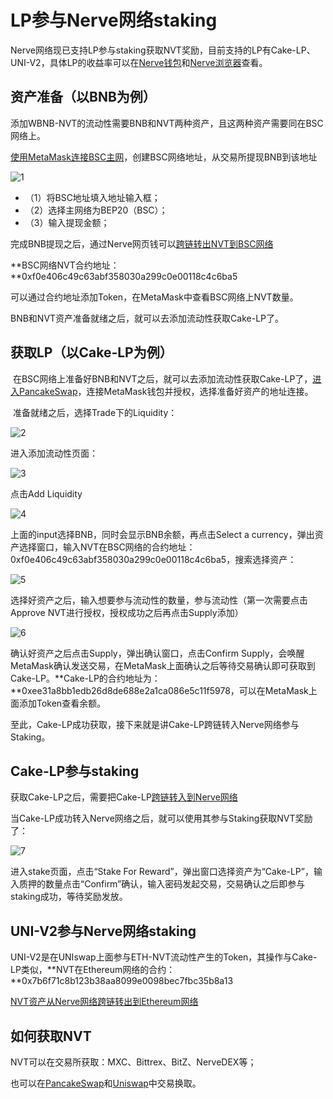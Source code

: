 # LP参与Nerve网络staking

​	Nerve网络现已支持LP参与staking获取NVT奖励，目前支持的LP有Cake-LP、UNI-V2，具体LP的收益率可以在[Nerve钱包](https://wallet.nerve.network/)和[Nerve浏览器](https://scan.nerve.network/)查看。

## 资产准备（以BNB为例）

​	添加WBNB-NVT的流动性需要BNB和NVT两种资产，且这两种资产需要同在BSC网络上。

[使用MetaMask连接BSC主网](http://docs.nerve.network/zh/Guide/c_bep20_cross_erc20.html#bsc%E7%BD%91%E7%BB%9C)，创建BSC网络地址，从交易所提现BNB到该地址

![1](./g_lp/1.png)

- （1）将BSC地址填入地址输入框；
- （2）选择主网络为BEP20（BSC）；
- （3）输入提现金额；

完成BNB提现之后，通过Nerve网页钱可以[跨链转出NVT到BSC网络](http://docs.nerve.network/zh/Guide/c_bep20_cross_erc20.html#eth%E8%B5%84%E4%BA%A7%E3%80%81bsc%E8%B5%84%E4%BA%A7%E4%BB%8Enerve%E7%BD%91%E7%BB%9C%E8%B7%A8%E9%93%BE%E8%BD%AC%E5%87%BA%E5%88%B0eth%E7%BD%91%E7%BB%9C%E3%80%81bsc%E7%BD%91%E7%BB%9C)

**BSC网络NVT合约地址：**0xf0e406c49c63abf358030a299c0e00118c4c6ba5

可以通过合约地址添加Token，在MetaMask中查看BSC网络上NVT数量。

BNB和NVT资产准备就绪之后，就可以去添加流动性获取Cake-LP了。

## 获取LP（以Cake-LP为例）

​	在BSC网络上准备好BNB和NVT之后，就可以去添加流动性获取Cake-LP了，[进入PancakeSwap](https://pancakeswap.finance/)，连接MetaMask钱包并授权，选择准备好资产的地址连接。

​	准备就绪之后，选择Trade下的Liquidity：

![2](./g_lp/2.png)

进入添加流动性页面：

![3](./g_lp/3.png)

点击Add Liquidity

![4](./g_lp/4.png)

上面的input选择BNB，同时会显示BNB余额，再点击Select a currency，弹出资产选择窗口，输入NVT在BSC网络的合约地址：0xf0e406c49c63abf358030a299c0e00118c4c6ba5，搜索选择资产：

![5](./g_lp/5.png)

选择好资产之后，输入想要参与流动性的数量，参与流动性（第一次需要点击Approve NVT进行授权，授权成功之后再点击Supply添加）

![6](./g_lp/6.png)

确认好资产之后点击Supply，弹出确认窗口，点击Confirm Supply，会唤醒MetaMask确认发送交易，在MetaMask上面确认之后等待交易确认即可获取到Cake-LP。**Cake-LP的合约地址为：**0xee31a8bb1edb26d8de688e2a1ca086e5c11f5978，可以在MetaMask上面添加Token查看余额。

至此，Cake-LP成功获取，接下来就是讲Cake-LP跨链转入Nerve网络参与Staking。

## Cake-LP参与staking

获取Cake-LP之后，需要把Cake-LP[跨链转入到Nerve网络](http://docs.nerve.network/zh/Guide/c_bep20_cross_erc20.html#bsc%E8%B5%84%E4%BA%A7%E8%B7%A8%E9%93%BE%E8%BF%9B%E5%85%A5nerve%E7%BD%91%E7%BB%9C)

当Cake-LP成功转入Nerve网络之后，就可以使用其参与Staking获取NVT奖励了：

![7](./g_lp/7.png)

进入stake页面，点击“Stake For Reward”，弹出窗口选择资产为“Cake-LP”，输入质押的数量点击“Confirm”确认，输入密码发起交易，交易确认之后即参与staking成功，等待奖励发放。

## UNI-V2参与Nerve网络staking

​	UNI-V2是在UNIswap上面参与ETH-NVT流动性产生的Token，其操作与Cake-LP类似，**NVT在Ethereum网络的合约：**0x7b6f71c8b123b38aa8099e0098bec7fbc35b8a13

[NVT资产从Nerve网络跨链转出到Ethereum网络](http://docs.nerve.network/zh/Guide/c_bep20_cross_erc20.html#eth%E8%B5%84%E4%BA%A7%E3%80%81bsc%E8%B5%84%E4%BA%A7%E4%BB%8Enerve%E7%BD%91%E7%BB%9C%E8%B7%A8%E9%93%BE%E8%BD%AC%E5%87%BA%E5%88%B0eth%E7%BD%91%E7%BB%9C%E3%80%81bsc%E7%BD%91%E7%BB%9C)

## 如何获取NVT

NVT可以在交易所获取：MXC、Bittrex、BitZ、NerveDEX等；

也可以在[PancakeSwap](https://exchange.pancakeswap.finance/?_gl=1*yfh8cv*_ga*MTgyNTc0Mzg2NC4xNjA1NTIwNzc2*_ga_334KNG3DMQ*MTYwNzU4NDY3NC4xNS4xLjE2MDc1ODQ2NzkuMA..#/swap?inputCurrency=0xbb4cdb9cbd36b01bd1cbaebf2de08d9173bc095c&outputCurrency=0xf0e406c49c63abf358030a299c0e00118c4c6ba5)和[Uniswap](https://app.uniswap.org/#/swap?inputCurrency=0x7b6f71c8b123b38aa8099e0098bec7fbc35b8a13&outputCurrency=ETH)中交易换取。